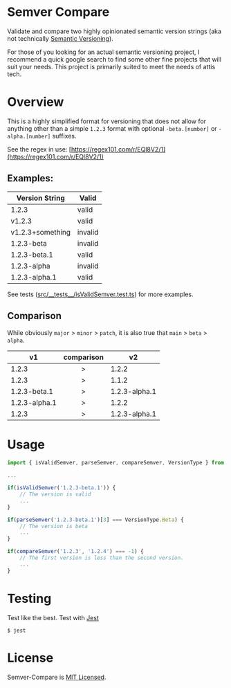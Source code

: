 # Semver Compare 

Validate and compare two highly opinionated semantic version strings (aka not technically [Semantic Versioning](https://semver.org/)).  

For those of you looking for an actual semantic versioning project, I recommend a quick google search to find some other fine projects that will suit your needs. This project is primarily suited to meet the needs of attis tech. 


# Overview

This is a highly simplified format for versioning that does not allow for anything other than a simple `1.2.3` format with optional `-beta.[number]` or `-alpha.[number]` suffixes. 

See the regex in use: [https://regex101.com/r/EQl8V2/1](https://regex101.com/r/EQl8V2/1)


## Examples: 

| Version String | Valid | 
| --- | --- | 
|1.2.3|valid|
|v1.2.3|valid|
|v1.2.3+something|invalid|
|1.2.3-beta|invalid|
|1.2.3-beta.1|valid|
|1.2.3-alpha|invalid|
|1.2.3-alpha.1|valid|

See tests ([src/\_\_tests\_\_/isValidSemver.test.ts](src/__tests__/isValidSemver.test.ts)) for more examples.

## Comparison

While obviously `major` > `minor` > `patch`, it is also true that `main` > `beta` > `alpha`. 

| v1 | comparison | v2 |
| -- | :--: | -- |
| 1.2.3 | > | 1.2.2 |
| 1.2.3 | > | 1.1.2 | 
| 1.2.3-beta.1 | > | 1.2.3-alpha.1 | 
| 1.2.3-alpha.1 | > | 1.2.2 | 
| 1.2.3 | > | 1.2.3-alpha.1 | 


# Usage

```js
import { isValidSemver, parseSemver, compareSemver, VersionType } from '@attistech/semver-compare'; 

...

if(isValidSemver('1.2.3-beta.1')) { 
    // The version is valid
    ...
}

if(parseSemver('1.2.3-beta.1')[3] === VersionType.Beta) { 
    // The version is beta
    ...
}

if(compareSemver('1.2.3', '1.2.4') === -1) { 
    // The first version is less than the second version. 
    ...
}

```




# Testing

Test like the best. Test with [Jest](https://jestjs.io/)

```
$ jest
```

# License

Semver-Compare is [MIT Licensed](https://github.com/AttisTechnology/semver-compare/blob/main/LICENSE).